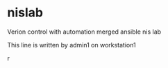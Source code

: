 # nislab
Verion control with automation merged ansible nis lab

This line is written by admin1 on workstation1

r
